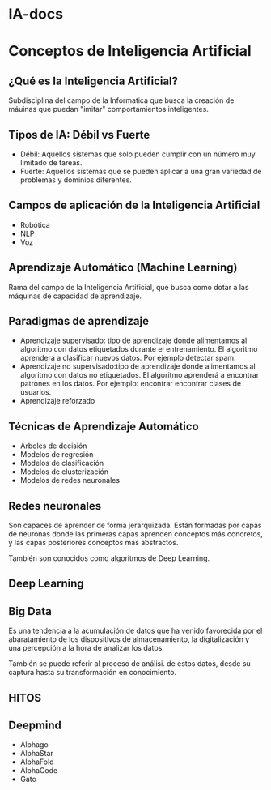 # IA-docs

# Conceptos de Inteligencia Artificial

## ¿Qué es la Inteligencia Artificial?

Subdisciplina del campo de la Informatica que busca la creación de máuinas que puedan "imitar" comportamientos inteligentes.

## Tipos de IA: Débil vs Fuerte

* Débil: Aquellos sistemas que solo pueden cumplir con un número muy limitado de tareas.
* Fuerte: Aquellos sistemas que se pueden aplicar a una gran variedad de problemas y dominios diferentes.

## Campos de aplicación de la Inteligencia Artificial

* Robótica
* NLP
* Voz

## Aprendizaje Automático (Machine Learning)

Rama del campo de la Inteligencia Artificial, que busca como dotar a las máquinas de capacidad de aprendizaje.

## Paradigmas de aprendizaje

* Aprendizaje supervisado: tipo de aprendizaje donde alimentamos al algoritmo con datos etiquetados durante el entrenamiento. El algoritmo aprenderá a clasificar nuevos datos. Por ejemplo detectar spam.
* Aprendizaje no supervisado:tipo de aprendizaje donde alimentamos al algoritmo con datos no etiquetados. El algoritmo aprenderá a encontrar patrones en los datos. Por ejemplo: encontrar encontrar clases de usuarios.
* Aprendizaje reforzado

## Técnicas de Aprendizaje Automático

* Árboles de decisión
* Modelos de regresión
* Modelos de clasificación
* Modelos de clusterización
* Modelos de redes neuronales

## Redes neuronales
 
 Son capaces de aprender de forma jerarquizada. Están formadas por capas de neuronas donde las primeras capas aprenden conceptos más concretos, y las capas posteriores conceptos más abstractos.
 
 También son conocidos como algoritmos de Deep Learning.
 
 ## Deep Learning
 
 ## Big Data
 
 Es una tendencia a la acumulación de datos que ha venido favorecida por el abaratamiento de los dispositivos de almacenamiento, la digitalización y una percepción a la hora de analizar los datos.
 
 También se puede referir  al proceso de análisi. de estos datos, desde su captura hasta su transformación en conocimiento.

## HITOS

## Deepmind
* Alphago
* AlphaStar
* AlphaFold
* AlphaCode
* Gato





